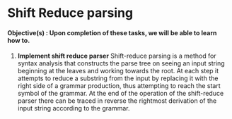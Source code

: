 # Shift Reduce parsing
#### **Objective(s) : Upon completion of these tasks, we will be able to learn how to.**
1. **Implement shift reduce parser**
    Shift-reduce parsing is a method for syntax analysis that constructs the parse tree on seeing an input string beginning at the leaves and working towards the root.
    At each step it attempts to reduce a substring from the input by replacing it with the right side of a grammar production, thus attempting to reach the start symbol of the grammar.
    At the end of the operation of the shift-reduce parser there can be traced in reverse the rightmost derivation of the input string according to the grammar.

